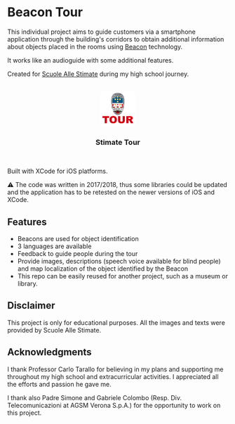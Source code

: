 # Beacon Tour

This individual project aims to guide customers via a smartphone application through the building's corridors to obtain additional information about objects placed in the rooms using [Beacon](https://developer.apple.com/ibeacon/) technology.

It works like an audioguide with some additional features.

Created for [Scuole Alle Stimate](http://www.scuolestimate.it) during my high school journey. 

<!-- PROJECT LOGO -->
<br />
<div align="center">
    <img src="StimateTour/Assets.xcassets/AppIcon.appiconset/nuovoLogo-1024.png" alt="Logo" width="80" height="80">

  <h3 align="center">Stimate Tour</h3>
  <br>
</div>

Built with XCode for iOS platforms.

:warning: The code was written in 2017/2018, thus some libraries could be updated and the application has to be retested on the newer versions of iOS and XCode.

## Features
- Beacons are used for object identification
- 3 languages are available
- Feedback to guide people during the tour
- Provide images, descriptions (speech voice available for blind people) and map localization of the object identified by the Beacon
- This repo can be easily reused for another project, such as a museum or library.

## Disclaimer

This project is only for educational purposes. All the images and texts were provided by Scuole Alle Stimate.

## Acknowledgments
I thank Professor Carlo Tarallo for believing in my plans and supporting me throughout my high school and extracurricular activities. I appreciated all the efforts and passion he gave me.

I thank also Padre Simone and Gabriele Colombo (Resp. Div. Telecomunicazioni at AGSM Verona S.p.A.) for the opportunity to work on this project.